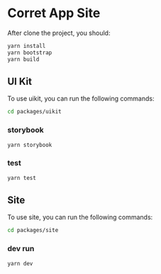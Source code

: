 # Corret App Site

After clone the project, you should:

```sh
yarn install
yarn bootstrap
yarn build
```

## UI Kit

To use uikit, you can run the following commands:

```sh
cd packages/uikit
```

### storybook

```sh
yarn storybook
```

### test

```sh
yarn test
```

## Site

To use site, you can run the following commands:

```sh
cd packages/site
```

### dev run

```sh
yarn dev
```

